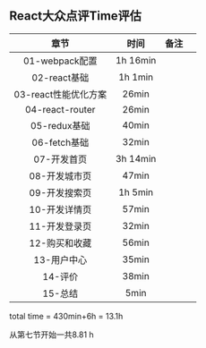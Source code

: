 ## React大众点评Time评估

|       章节        |    时间    | 备注   |      |
| :-------------: | :------: | ---- | ---- |
|  01-webpack配置   | 1h 16min |      |      |
|   02-react基础    | 1h 1min  |      |      |
| 03-react性能优化方案  |  26min   |      |      |
| 04-react-router |  26min   |      |      |
|   05-redux基础    |  40min   |      |      |
|   06-fetch基础    |  32min   |      |      |
|     07-开发首页     | 3h 14min |      |      |
|    08-开发城市页     |  47min   |      |      |
|    09-开发搜索页     | 1h 5min  |      |      |
|    10-开发详情页     |  57min   |      |      |
|    11-开发登录页     |  32min   |      |      |
|    12-购买和收藏     |  56min   |      |      |
|     13-用户中心     |  35min   |      |      |
|      14-评价      |  38min   |      |      |
|      15-总结      |   5min   |      |      |

total time = 430min+6h = 13.1h



从第七节开始一共8.81 h